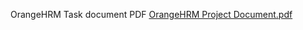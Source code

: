OrangeHRM Task document PDF
[OrangeHRM Project Document.pdf](https://github.com/meapurva07/OrangeHRM/files/13770188/OrangeHRM.Project.Document.pdf)
